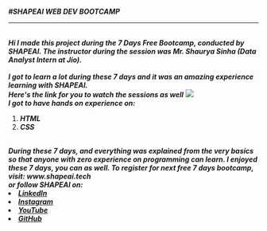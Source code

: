 <i><b>#SHAPEAI WEB DEV BOOTCAMP<hr>   
Hi I made this project during the 7 Days Free Bootcamp, conducted by <br> SHAPEAI.
The instructor during the session was Mr. Shaurya Sinha (Data Analyst Intern at Jio).   
<br>I got to learn a lot during these 7 days and it was an amazing experience learning with SHAPEAI.<br>
Here's the link for you to watch the sessions as well</i></b>
<a href="https://youtube.com/playlist?list=PL7zl8TDRnbun7K0fECtSMCI2hOCgLBy9a" > <img src="https://github.com/ShapeAI/PYTHON-AND-DATA-ANALYTICS/blob/main/WebD%20poster.png"> </a>
<i><b><br>I got to have hands on experience on:</b></i>
<ol> 
  <li><i><b>HTML
  <li><i><b>CSS
</ol>
<br>During these 7 days, and everything was explained from the very basics so that anyone with zero experience on programming can learn.
I enjoyed these 7 days, you can as well. To register for next free 7 days bootcamp, visit:</b></i>
<i><b>www.shapeai.tech</b></i><br>
<i><b>or follow SHAPEAI on:
<li><a href="https://in.linkedin.com/company/shapeai">LinkedIn</a>
<li><a href="https://www.instagram.com/shape.ai/?hl=en">Instagram</a>
<li><a href="https://www.youtube.com/channel/UCTUvDLTW9meuDXWcbmISPdA">YouTube</a>
<li><a href="https://github.com/shapeai">GitHub</a></b></i>
